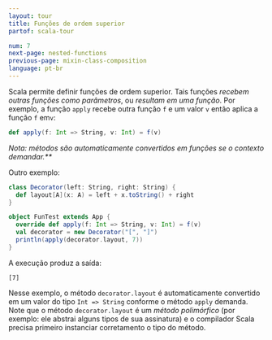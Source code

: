```yaml
---
layout: tour
title: Funções de ordem superior
partof: scala-tour

num: 7
next-page: nested-functions
previous-page: mixin-class-composition
language: pt-br
---
```


Scala permite definir funções de ordem superior. Tais funções _recebem outras funções como parâmetros_, ou _resultam em uma função_. Por exemplo, a função `apply` recebe outra função `f` e um valor `v` então aplica a função `f` em`v`:

```scala mdoc
def apply(f: Int => String, v: Int) = f(v)
```

_Nota: métodos são automaticamente convertidos em funções se o contexto demandar.**_

Outro exemplo:

```scala mdoc
class Decorator(left: String, right: String) {
  def layout[A](x: A) = left + x.toString() + right
}

object FunTest extends App {
  override def apply(f: Int => String, v: Int) = f(v)
  val decorator = new Decorator("[", "]")
  println(apply(decorator.layout, 7))
}
```

A execução produz a saída:

```
[7]
```

Nesse exemplo, o método `decorator.layout` é automaticamente convertido em um valor do tipo `Int => String` conforme o método `apply` demanda. Note que o método `decorator.layout` é um _método polimórfico_ (por exemplo: ele abstrai alguns tipos de sua assinatura) e o compilador Scala precisa primeiro instanciar corretamento o tipo do método.
